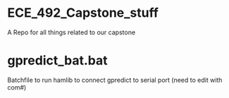 # ECE_492_Capstone_stuff
A Repo for all things related to our capstone

# gpredict_bat.bat
Batchfile to run hamlib to connect gpredict to serial port (need to edit with com#)
